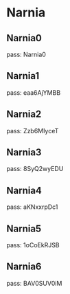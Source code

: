 # Narnia

## Narnia0

pass: Narnia0

## Narnia1

pass: eaa6AjYMBB

## Narnia2

pass: Zzb6MIyceT

## Narnia3

pass: 8SyQ2wyEDU

## Narnia4

pass: aKNxxrpDc1

## Narnia5

pass: 1oCoEkRJSB

## Narnia6

pass: BAV0SUV0iM
